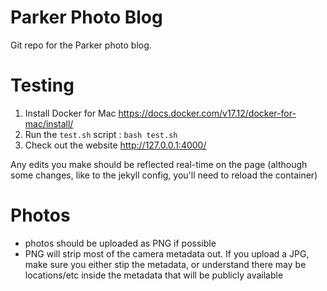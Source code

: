 # Parker Photo Blog
Git repo for the Parker photo blog.

# Testing
1. Install Docker for Mac https://docs.docker.com/v17.12/docker-for-mac/install/
2. Run the `test.sh` script : `bash test.sh`
3. Check out the website http://127.0.0.1:4000/

Any edits you make should be reflected real-time on the page (although some changes, like to the jekyll config, you'll need to reload the container)

# Photos
* photos should be uploaded as PNG if possible
* PNG will strip most of the camera metadata out. If you upload a JPG, make sure you either stip the metadata, or understand there may be locations/etc inside the metadata that will be publicly available
